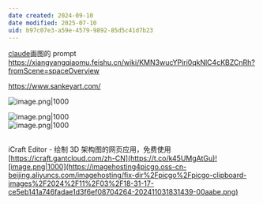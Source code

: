```yaml
---
date created: 2024-09-10
date modified: 2025-07-10
uid: b97c07e3-a59e-4579-9892-85d5c41d7b23
---
```


[claude](2%20第二大脑/2%20飞轮/0%20工具系统/AI/claude.md)画图的 prompt  
https://xiangyangqiaomu.feishu.cn/wiki/KMN3wucYPiri0qkNlC4cKBZCnRh?fromScene=spaceOverview

https://www.sankeyart.com/

![image.png|1000](https://imagehosting4picgo.oss-cn-beijing.aliyuncs.com/imagehosting/fix-dir%2Fpicgo%2Fpicgo-clipboard-images%2F2024%2F11%2F02%2F00-05-40-bc25db06d4406e21364022141353b599-202411020005144-a4b884.png)

![image.png|1000](https://camo.githubusercontent.com/603ba7f47d60a5b0fa4e4648725b14b7a9053a3b37d19d7f5e99290f520baddc/68747470733a2f2f6173736574732e6e75636c657573636c6f75642e636f6d2f6e656f73796e632f646f63732f6e656f73796e632d6865616465722e737667)  
![image.png|1000](https://imagehosting4picgo.oss-cn-beijing.aliyuncs.com/imagehosting/fix-dir%2Fpicgo%2Fpicgo-clipboard-images%2F2024%2F09%2F11%2F01-01-21-f801a274f6726f1c3e3aa697fd83abea-202409110101130-86a147.png)

##

iCraft Editor - 绘制 3D 架构图的网页应用，免费使用 [https://icraft.gantcloud.com/zh-CN](https://t.co/k45UMgAtGu)![image.png|1000](https://imagehosting4picgo.oss-cn-beijing.aliyuncs.com/imagehosting/fix-dir%2Fpicgo%2Fpicgo-clipboard-images%2F2024%2F11%2F03%2F18-31-17-ce5eb141a746fadae1d3f6ef08704264-202411031831439-00aabe.png)
